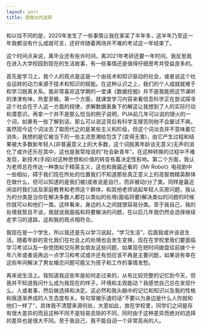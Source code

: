 ```yaml
---
layout: post
title: 我做出的选择
---
```


​		和以往不同的是，2020年发生了一些事情让我在家呆了半年多，这半年乃至这一年我都没有什么成就可言，还好伴随着两场并不难的考试这一年结束了。

​		这个时间点来说，离毕业还有些许时间，离2021年考研还要一年时间。我反思我在进入大学校园到现在的生活故事，有一些事情还是值得仔细思考并受益良多的。

​		首先是学习上，我个人的观点是这是一个由技术和知识驱动的社会，或者说这个社会运转的动力来源于技术和知识的赋能。在这种认识之上，我们的个人成就就难于和学习脱离关系。我非常喜欢这学期的一堂课《数据挖掘》并不是我能把这节课听的津津有味，热爱至极。第一个方面，就课堂学习内容来看信息科学正在尝试探寻这个社会在于人这一方面的规律，求解数据表象下的解这让我想到了人的实际行动和潜意识。再拿一个并不是那么恰当的例子说明，PUA前几年可以说的很火的一个词，如果有一些了解到话，那么可以说这背后有科学支撑否则他不会屡试不爽。虽然现今这个词淡去了取而代之的是某些主义和阶级，但这个词淡去并不意味着它消失，我想的是它被当下的一些主流思潮给包含了(变得无害)，由它产生过程和结果被大多数新年轻人(非普遍意义上的大多数，这个词脱离年龄谈无意义)无声的消化了或许还乐在其中，这也是我常戏说的“社会新青年”。在这种转换的过程中不难发现，新技术(手段)对这种思想和价值的转变有着决定性影响。第二个方面，我认为老师总在传达一种类似于精英主义，这也和我最近看的《Mr Robot》电视剧中一些相似，碍于我们现在所处的位置我们不知道那些真正意义上的高智商精英群体在做什么，但可以知道的是我们被(或者说是自行，而非被动)分了类。同样是最近闲谈时我们谈及家庭教育和老师这个群体，和其他老师说起年轻人买房问题，我认为的分类是当你在解决多数人都在以类似的处境(面临将要)解决类似的问题的时候你就可以和他们一类。这样看来，身边的人之间就很容易分类。至于我自己，我的处境我暂且不谈，我就说我面临和将要解决的问题，在以后几年我仍然会选择继续走学习的道路，这和我的观点相符合。

​		我现在是一个学生，所以我还是先以学习说起，“学习生活”，后面我或许该说生活。随着年龄的变化我们在社会上的处境也会发生变换，现在在学校里我们要面临学习考试以及一些党团和交际男女朋友这些问题，如果现在把时间拨盘往前拨个十年八年或者说再远一点学习和考试或许还有但应该不再是主要问题，如果说有幸在这些年间解决了男女婚恋问题可能又为孩子和工作的事情发愁。

​		再来说生活上。我知道我这些年是如何走过来的，从有比较完整的记忆到今天，但我并不知道我问什么成为我现在的样子。环境和主观能动？我感觉自己总在发现什么，人或者事，然后做选择和决定。这必然和我头脑中的记忆和知识以及我的性格和我逐渐养成的人生态度有关。有句常被乐道的话“不要以为身边是什么人你就和他们一样了”，具体我不清楚来源何处，大意如此，放在学校里，同学们之间是存有很大差异的而且这种不同不是轻易去除的不同，同时由于这种差异而绝对的选择的差异也是很大不同。至于我自己，我不能自诩一个非常高尚的人。